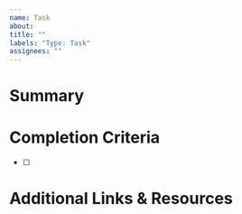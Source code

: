 ```yaml
---
name: Task
about:
title: ""
labels: "Type: Task"
assignees: ""
---
```


# Summary

<!-- Describe the task -->

# Completion Criteria

<!-- List the necessary criteria to complete this issue -->

- [ ]

# Additional Links & Resources

<!-- Anything that might need to be referenced during implementation -->
